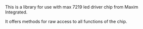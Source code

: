 This is a library for use with max 7219 led driver chip from Maxim Integrated.

It offers methods for raw access to all functions of the chip.